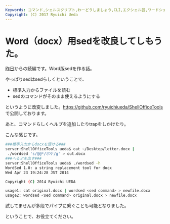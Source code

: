 ```yaml
---
Keywords: コマンド,シェルスクリプト,わーどうしましょう,CLI,エクシェル芸,ワードシェル芸
Copyright: (C) 2017 Ryuichi Ueda
---
```


# Word（docx）用sedを改良してしもうた。
<a href="/?post=02931" title="Word（docx）用sedを作ってしもうた。">昨日</a>からの続編です。Word版sedを作る話。

やっぱりsedはsedらしくということで、


<ul>
<li>標準入力からファイルを読む</li>
<li>sedのコマンドがそのまま使えるようにする</li>
</ul>

というように改変しました。<a href="https://github.com/ryuichiueda/ShellOfficeTools" target="_blank">https://github.com/ryuichiueda/ShellOfficeTools</a>で公開しております。


<!--more-->

あと、コマンドらしくヘルプを追加したりtrapをしかけたり。

こんな感じです。
```bash
###標準入力からdocxを受ける###
server:ShellOfficeTools ueda$ cat ~/Desktop/letter.docx |
 ./wordsed 's/@@*/ボケ/g' > out.docx
###へるぷを出す###
server:ShellOfficeTools ueda$ ./wordsed -h
WordSed 1.0: a string replacement tool for docx
Wed Apr 23 19:24:28 JST 2014

Copyright (C) 2014 Ryuichi UEDA

usage1: cat original.docx | wordsed <sed command> > newfile.docx
usage2: wordsed <sed command> original.docx > newfile.docx
```

試してませんが多段でパイプに繋ぐことも可能となりました。

ということで、お役立てください。
